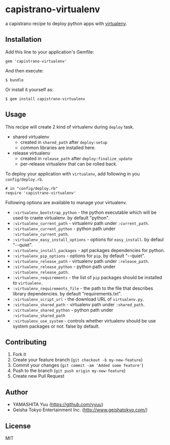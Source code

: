 # capistrano-virtualenv

a capistrano recipe to deploy python apps with [virtualenv](http://pypi.python.org/pypi/virtualenv).

## Installation

Add this line to your application's Gemfile:

    gem 'capistrano-virtualenv'

And then execute:

    $ bundle

Or install it yourself as:

    $ gem install capistrano-virtualenv

## Usage

This recipe will create 2 kind of virtualenv during `deploy` task.

* shared virtualenv
  * created in `shared_path` after `deploy:setup`
  * common libraries are installed here.
* release virtualenv
  * created in `release_path` after `deploy:finalize_update`
  * per-release virtualenv that can be rolled back.

To deploy your application with `virtualenv`, add following in you `config/deploy.rb`.

    # in "config/deploy.rb"
    require 'capistrano-virtualenv'

Following options are available to manage your virtualenv.

 * `:virtualenv_bootstrap_python` - the python executable which will be used to craete virtualenv. by default "python".
 * `:virtualenv_current_path` - virtualenv path under `:current_path`.
 * `:virtualenv_current_python` - python path under `:virtualenv_current_path`.
 * `:virtualenv_easy_install_options` - options for `easy_install`. by defaul "--quiet".
 * `:virtualenv_install_packages` - apt packages dependencies for python.
 * `:virtualenv_pip_options` - options for `pip`. by default "--quiet".
 * `:virtualenv_release_path` - virtualenv path under `:release_path`.
 * `:virtualenv_release_python` - python path under `:virtualenv_release_path`.
 * `:virtualenv_requirements` - the list of `pip` packages should be installed to `virtualenv`.
 * `:virtualenv_requirements_file` - the path to the file that describes library dependencies. by default "requirements.txt".
 * `:virtualenv_script_url` - the download URL of `virtualenv.py`.
 * `:virtualenv_shared_path` - virtualenv path under `:shared_path`.
 * `:virtualenv_shared_python` - python path under `:virtualenv_shared_path`
 * `:virtualenv_use_system` - controls whether virtualenv should be use system packages or not. false by default.
           
## Contributing

1. Fork it
2. Create your feature branch (`git checkout -b my-new-feature`)
3. Commit your changes (`git commit -am 'Added some feature'`)
4. Push to the branch (`git push origin my-new-feature`)
5. Create new Pull Request

## Author

- YAMASHITA Yuu (https://github.com/yyuu)
- Geisha Tokyo Entertainment Inc. (http://www.geishatokyo.com/)

## License

MIT
